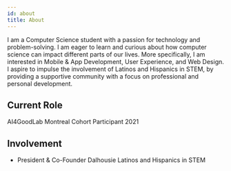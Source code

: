 ```yaml
---
id: about
title: About
---
```


I am a Computer Science student with a passion for technology and problem-solving. I am eager to learn and curious about how computer science can impact different parts of our lives. More specifically, I am interested in Mobile & App Development, User Experience, and Web Design. I aspire to impulse the involvement of Latinos and Hispanics in STEM, by providing a supportive community with a focus on professional and personal development.


## Current Role

AI4GoodLab Montreal Cohort Participant 2021

## Involvement

- President & Co-Founder Dalhousie Latinos and Hispanics in STEM 
